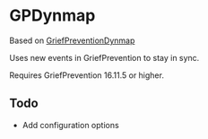 # GPDynmap

Based on [GriefPreventionDynmap](https://github.com/SamOatesPlugins/GriefPreventionDynmap)

Uses new events in GriefPrevention to stay in sync.

Requires GriefPrevention 16.11.5 or higher.

## Todo

* Add configuration options
